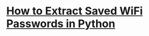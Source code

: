 # [How to Extract Saved WiFi Passwords in Python](https://www.thepythoncode.com/article/extract-saved-wifi-passwords-in-python)